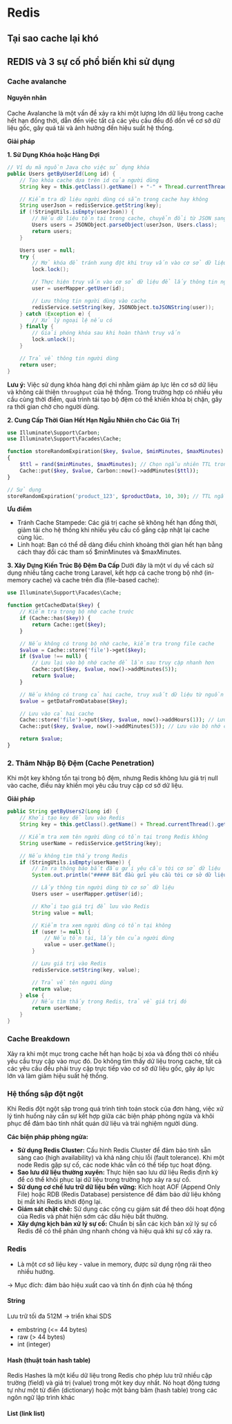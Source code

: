 # Redis

## Tại sao cache lại khó

## REDIS và 3 sự cố phổ biến khi sử dụng

### Cache avalanche

#### Nguyên nhân

Cache Avalanche là một vấn đề xảy ra khi một lượng lớn dữ liệu trong cache hết hạn đồng thời, dẫn đến việc tất cả các yêu cầu đều đổ dồn về cơ sở dữ liệu gốc, gây quá tải và ảnh hưởng đến hiệu suất hệ thống.

**Giải pháp**

**1. Sử Dụng Khóa hoặc Hàng Đợi**

```java
// Ví dụ mã nguồn Java cho việc sử dụng khóa
public Users getByUserId(Long id) {
    // Tạo khóa cache dựa trên id của người dùng
    String key = this.getClass().getName() + "-" + Thread.currentThread().getStackTrace()[1].getMethodName() + "-id" + id;

    // Kiểm tra dữ liệu người dùng có sẵn trong cache hay không
    String userJson = redisService.getString(key);
    if (!StringUtils.isEmpty(userJson)) {
        // Nếu dữ liệu tồn tại trong cache, chuyển đổi từ JSON sang đối tượng Users và trả về
        Users users = JSONObject.parseObject(userJson, Users.class);
        return users;
    }

    Users user = null;
    try {
        // Mở khóa để tránh xung đột khi truy vấn vào cơ sở dữ liệu
        lock.lock();

        // Thực hiện truy vấn vào cơ sở dữ liệu để lấy thông tin người dùng
        user = userMapper.getUser(id);

        // Lưu thông tin người dùng vào cache
        redisService.setString(key, JSONObject.toJSONString(user));
    } catch (Exception e) {
        // Xử lý ngoại lệ nếu có
    } finally {
        // Giải phóng khóa sau khi hoàn thành truy vấn
        lock.unlock();
    }

    // Trả về thông tin người dùng
    return user;
}

```

**Lưu ý:** Việc sử dụng khóa hàng đợi chỉ nhằm giảm áp lực lên cơ sở dữ liệu và không cải thiện `throughput` của hệ thống. Trong trường hợp có nhiều yêu cầu cùng thời điểm, quá trình tái tạo bộ đệm có thể khiến khóa bị chặn, gây ra thời gian chờ cho người dùng.

**2. Cung Cấp Thời Gian Hết Hạn Ngẫu Nhiên cho Các Giá Trị**

```php
use Illuminate\Support\Carbon;
use Illuminate\Support\Facades\Cache;

function storeRandomExpiration($key, $value, $minMinutes, $maxMinutes)
{
    $ttl = rand($minMinutes, $maxMinutes); // Chọn ngẫu nhiên TTL trong khoảng minMinutes và maxMinutes
    Cache::put($key, $value, Carbon::now()->addMinutes($ttl));
}

// Sử dụng
storeRandomExpiration('product_123', $productData, 10, 30); // TTL ngẫu nhiên từ 10 đến 30 phút

```

**Ưu điểm**

- Tránh Cache Stampede: Các giá trị cache sẽ không hết hạn đồng thời, giảm tải cho hệ thống khi nhiều yêu cầu cố gắng cập nhật lại cache cùng lúc.
- Linh hoạt: Bạn có thể dễ dàng điều chỉnh khoảng thời gian hết hạn bằng cách thay đổi các tham số $minMinutes và $maxMinutes.

**3. Xây Dựng Kiến Trúc Bộ Đệm Đa Cấp**
Dưới đây là một ví dụ về cách sử dụng nhiều tầng cache trong Laravel, kết hợp cả cache trong bộ nhớ (in-memory cache) và cache trên đĩa (file-based cache):

```php
use Illuminate\Support\Facades\Cache;

function getCachedData($key) {
    // Kiểm tra trong bộ nhớ cache trước
    if (Cache::has($key)) {
        return Cache::get($key);
    }

    // Nếu không có trong bộ nhớ cache, kiểm tra trong file cache
    $value = Cache::store('file')->get($key);
    if ($value !== null) {
        // Lưu lại vào bộ nhớ cache để lần sau truy cập nhanh hơn
        Cache::put($key, $value, now()->addMinutes(5));
        return $value;
    }

    // Nếu không có trong cả hai cache, truy xuất dữ liệu từ nguồn gốc (ví dụ: database)
    $value = getDataFromDatabase($key);

    // Lưu vào cả hai cache
    Cache::store('file')->put($key, $value, now()->addHours(1)); // Lưu vào file cache với TTL dài hơn
    Cache::put($key, $value, now()->addMinutes(5)); // Lưu vào bộ nhớ cache với TTL ngắn hơn

    return $value;
}
```

### 2. Thâm Nhập Bộ Đệm (Cache Penetration)

Khi một key không tồn tại trong bộ đệm, nhưng Redis không lưu giá trị null vào cache, điều này khiến mọi yêu cầu truy cập cơ sở dữ liệu.

**Giải pháp**

```java
public String getByUsers2(Long id) {
    // Khởi tạo key để lưu vào Redis
    String key = this.getClass().getName() + Thread.currentThread().getStackTrace()[1].getMethodName() + "-id:" + id;

    // Kiểm tra xem tên người dùng có tồn tại trong Redis không
    String userName = redisService.getString(key);

    // Nếu không tìm thấy trong Redis
    if (StringUtils.isEmpty(userName)) {
        // In ra thông báo bắt đầu gửi yêu cầu tới cơ sở dữ liệu
        System.out.println("##### Bắt đầu gửi yêu cầu tới cơ sở dữ liệu ******");

        // Lấy thông tin người dùng từ cơ sở dữ liệu
        Users user = userMapper.getUser(id);

        // Khởi tạo giá trị để lưu vào Redis
        String value = null;

        // Kiểm tra xem người dùng có tồn tại không
        if (user != null) {
            // Nếu tồn tại, lấy tên của người dùng
            value = user.getName();
        }

        // Lưu giá trị vào Redis
        redisService.setString(key, value);

        // Trả về tên người dùng
        return value;
    } else {
        // Nếu tìm thấy trong Redis, trả về giá trị đó
        return userName;
    }
}

```

### Cache Breakdown

Xảy ra khi một mục trong cache hết hạn hoặc bị xóa và đồng thời có nhiều yêu cầu truy cập vào mục đó. Do không tìm thấy dữ liệu trong cache, tất cả các yêu cầu đều phải truy cập trực tiếp vào cơ sở dữ liệu gốc, gây áp lực lớn và làm giảm hiệu suất hệ thống.

### Hệ thống sập đột ngột

Khi Redis đột ngột sập trong quá trình tính toán stock của đơn hàng, việc xử lý tình huống này cần sự kết hợp giữa các biện pháp phòng ngừa và khôi phục để đảm bảo tính nhất quán dữ liệu và trải nghiệm người dùng.

**Các biện pháp phòng ngừa:**

- **Sử dụng Redis Cluster:** Cấu hình Redis Cluster để đảm bảo tính sẵn sàng cao (high availability) và khả năng chịu lỗi (fault tolerance). Khi một node Redis gặp sự cố, các node khác vẫn có thể tiếp tục hoạt động.
- **Sao lưu dữ liệu thường xuyên:** Thực hiện sao lưu dữ liệu Redis định kỳ để có thể khôi phục lại dữ liệu trong trường hợp xảy ra sự cố.
- **Sử dụng cơ chế lưu trữ dữ liệu bền vững:** Kích hoạt AOF (Append Only File) hoặc RDB (Redis Database) persistence để đảm bảo dữ liệu không bị mất khi Redis khởi động lại.
- **Giám sát chặt chẽ:** Sử dụng các công cụ giám sát để theo dõi hoạt động của Redis và phát hiện sớm các dấu hiệu bất thường.
- **Xây dựng kịch bản xử lý sự cố:** Chuẩn bị sẵn các kịch bản xử lý sự cố Redis để có thể phản ứng nhanh chóng và hiệu quả khi sự cố xảy ra.

### Redis

- Là một cơ sở liệu key - value in memory, được sử dụng rộng rãi theo nhiều hướng.

-> Mục đích: đảm bảo hiệu xuất cao và tính ổn định của hệ thống

#### String

Lưu trữ tối đa 512M -> triển khai SDS

- embstring (<= 44 bytes)
- raw (> 44 bytes)
- int (integer)

#### Hash (thuật toán hash table)

Redis Hashes là một kiểu dữ liệu trong Redis cho phép lưu trữ nhiều cặp trường (field) và giá trị (value) trong một key duy nhất. Nó hoạt động tương tự như một từ điển (dictionary) hoặc một bảng băm (hash table) trong các ngôn ngữ lập trình khác


#### List (link list)


